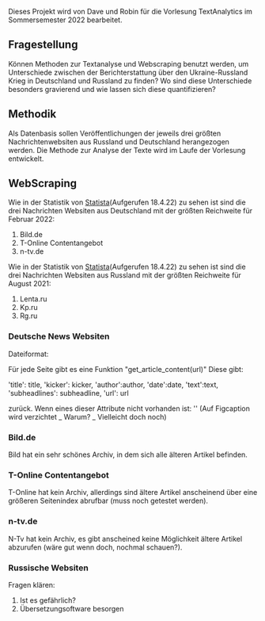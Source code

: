 Dieses Projekt wird von Dave und Robin für die Vorlesung TextAnalytics im Sommersemester 2022 bearbeitet.

## Fragestellung

Können Methoden zur Textanalyse und Webscraping benutzt werden, um Unterschiede zwischen der Berichterstattung über den Ukraine-Russland Krieg in Deutschland und Russland zu finden? Wo sind diese Unterschiede besonders gravierend und wie lassen sich diese quantifizieren?  


## Methodik

Als Datenbasis sollen Veröffentlichungen der jeweils drei größten Nachrichtenwebsiten aus Russland und Deutschland herangezogen werden.
Die Methode zur Analyse der Texte wird im Laufe der Vorlesung entwickelt.

## WebScraping 

Wie in der Statistik von [Statista](https://www-statista-com.thn.idm.oclc.org/statistics/442988/most-visited-news-websites-germany/)(Aufgerufen 18.4.22) zu 
sehen ist sind die drei Nachrichten Websiten aus Deutschland mit der größten Reichweite für Februar 2022:

1. Bild.de
2. T-Online Contentangebot
3. n-tv.de

Wie in der Statistik von [Statista](https://www-statista-com.thn.idm.oclc.org/download/MTY1MDI3ODU2NSMjNjQ1MTMjIzExOTUyODAjIzEjI3BkZiMjU3RhdGlzdGlj)(Aufgerufen 18.4.22) zu 
sehen ist sind die drei Nachrichten Websiten aus Russland mit der größten Reichweite für August 2021:

1. Lenta.ru
2. Kp.ru
3. Rg.ru


### Deutsche News Websiten

Dateiformat:

Für jede Seite gibt es eine Funktion "get_article_content(url)"
Diese gibt:

 'title': title,
        'kicker': kicker,
        'author':author,
        'date':date,
        'text':text,
        'subheadlines': subheadline,
        'url': url
        
zurück. Wenn eines dieser Attribute nicht vorhanden ist: ''
(Auf Figcaption wird verzichtet _ Warum? _ Vielleicht doch noch)


### Bild.de

Bild hat ein sehr schönes Archiv, in dem sich alle älteren Artikel befinden. 

### T-Online Contentangebot

T-Online hat kein Archiv, allerdings sind ältere Artikel anscheinend über eine größeren Seitenindex abrufbar (muss noch getestet werden).

### n-tv.de

N-Tv hat kein Archiv, es gibt anscheined keine Möglichkeit ältere Artikel abzurufen (wäre gut wenn doch, nochmal schauen?).



### Russische Websiten

Fragen klären:

1. Ist es gefährlich?
2. Übersetzungsoftware besorgen
